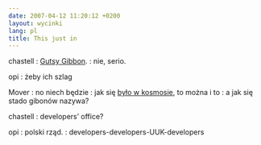 ```yaml
---
date: 2007-04-12 11:20:12 +0200
layout: wycinki
lang: pl
title: This just in
---
```


chastell
: [Gutsy Gibbon](https://lists.ubuntu.com/archives/ubuntu-devel-announce/2007-April/000276.html 'następne Ubuntu, tak').
: nie, serio.

opi
: żeby ich szlag

Mover
: no niech będzie
: jak się [było w kosmosie](http://pl.wikipedia.org/wiki/Mark_Shuttleworth 'Marek Sz. był'), to można i to
: a jak się stado gibonów nazywa?

chastell
: developers’ office?

opi
: polski rząd.
: developers-developers-UUK-developers
